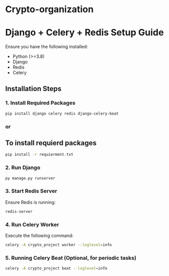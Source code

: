 ﻿# Crypto-organization
# Django + Celery + Redis Setup Guide

Ensure you have the following installed:
- Python (>=3.8)
- Django
- Redis
- Celery

## Installation Steps

### 1. Install Required Packages

```sh
pip install django celery redis django-celery-beat
```
### or 

## To install requierd packages

```sh
pip install -r requierment.txt
```

### 2. Run Django

```sh
py manage.py runserver
```

### 3. Start Redis Server

Ensure Redis is running:

```sh
redis-server
```

### 4. Run Celery Worker

Execute the following command:

```sh
celery -A crypto_project worker --loglevel=info
```

### 5. Running Celery Beat (Optional, for periodic tasks)

```sh
celery -A crypto_project beat --loglevel=info
```


